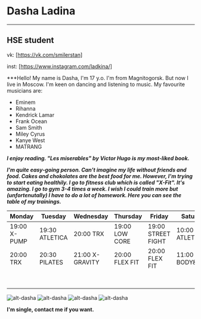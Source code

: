 # Dasha Ladina
----------------------------------------------------------------------------------------------------------------------------------------
## HSE student

vk: [https://vk.com/smilerstan]

inst: [https://www.instagram.com/ladkina/]

***Hello! My name is Dasha, I'm 17 y.o. I'm from Magnitogorsk. But now I live in Moscow. 
I'm keen on dancing and listening to music. My favourite musicians are:
* Eminem
* Rihanna
* Kendrick Lamar
* Frank Ocean
* Sam Smith
* Miley Cyrus 
* Kanye West
* MATRANG

***I enjoy reading. "Les miserables" by Victor Hugo is my most-liked book.***

***I'm quite easy-going person. Can't imagine my life without friends and food. Cakes and chokolates are the best food for me. However, I'm trying to start eating healthily.
I go to fitness club which is called "X-Fit". It's amazing. I go to gym 3-4 times a week. I wish I could train more but (unfortenutally) I have to do a lot of homework.
Here you can see the table of my trainings.***

|   Monday   |    Tuesday   |    Wednesday   |   Thursday   |      Friday      |    Saturday   |     Sunday     |
|------------|--------------|----------------|--------------|------------------|---------------|----------------|
|19:00 X-PUMP|19:30 ATLETICA|20:00 TRX       |19:00 LOW CORE|19:00 STREET FIGHT|10:00 ATLETICA |12:00 X-RACE PRO|
|20:00 TRX   |20:30 PILATES |21:00 X-GRAVITY |20:00 FLEX FIT|20:00 FLEX FIT    |11:00 BODY&MIND|13:00 ATLETICA  |
|            |              |                |              |                  |               |14:00 FLEX FIT  |

![alt-dasha](https://pp.userapi.com/c837428/v837428021/608d5/StWJGN8n0p0.jpg)
![alt-dasha](https://pp.userapi.com/c631119/v631119946/513a6/ae0MoS0cJBU.jpg)
![alt-dasha](https://pp.userapi.com/c621511/v621511946/14bdb/IRPeTuOMqbY.jpg)
![alt-dasha](https://pp.userapi.com/c621511/v621511775/3819/rg45_F0q_uk.jpg)

**I'm single, contact me if you want.**
